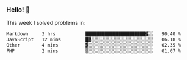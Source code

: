 ### Hello! 👋

This week I solved problems in:

<!--START_SECTION:waka-->

```txt
Markdown     3 hrs           ██████████████████████▓░░   90.40 %
JavaScript   12 mins         █▓░░░░░░░░░░░░░░░░░░░░░░░   06.18 %
Other        4 mins          ▓░░░░░░░░░░░░░░░░░░░░░░░░   02.35 %
PHP          2 mins          ▒░░░░░░░░░░░░░░░░░░░░░░░░   01.07 %
```

<!--END_SECTION:waka-->
